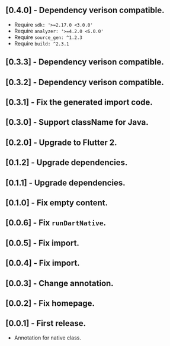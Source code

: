 ## [0.4.0] - Dependency verison compatible.

* Require `sdk: '>=2.17.0 <3.0.0'`
* Require `analyzer: '>=4.2.0 <6.0.0'`
* Require `source_gen: ^1.2.3`
* Require `build: ^2.3.1`

## [0.3.3] - Dependency verison compatible.

## [0.3.2] - Dependency verison compatible.

## [0.3.1] - Fix the generated import code.

## [0.3.0] - Support className for Java.

## [0.2.0] - Upgrade to Flutter 2.

## [0.1.2] - Upgrade dependencies.

## [0.1.1] - Upgrade dependencies.

## [0.1.0] - Fix empty content.

## [0.0.6] - Fix `runDartNative`.

## [0.0.5] - Fix import.

## [0.0.4] - Fix import.

## [0.0.3] - Change annotation.

## [0.0.2] - Fix homepage.

## [0.0.1] - First release.

* Annotation for native class.
